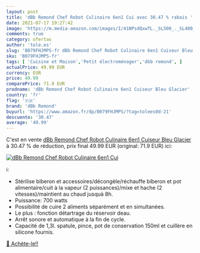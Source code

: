 ```yaml
---
layout: post
title: 'dBb Remond Chef Robot Culinaire 6en1 Cui avec 30.47 % rabais '
date: 2021-07-17 19:27:42
image: 'https://m.media-amazon.com/images/I/41NPsdQxwTL._SL500_._SL400_.jpg'
comments: true
category: ofertas
author: 'tole.es'
slug: 'B079FHJMPS-fr dBb Remond Chef Robot Culinaire 6en1 Cuiseur Bleu Glacier'
sku: 'B079FHJMPS-fr'
tags: [ 'Cuisine et Maison','Petit électroménager','dbb remond', ]
actualPrice: 49.99 EUR
currency: EUR
price: 49.99
comparePrice: 71.9 EUR
prodname: 'dBb Remond Chef Robot Culinaire 6en1 Cuiseur Bleu Glacier'
country: 'fr'
flag: '🇫🇷'
brand: 'dBb Remond'
buyurl: 'https://www.amazon.fr/dp/B079FHJMPS/?tag=tolees0d-21'
descuento: '30.47'
average: '49.99'
---
```


C'est en vente [dBb Remond Chef Robot Culinaire 6en1 Cuiseur Bleu Glacier](https://www.amazon.fr/dp/B079FHJMPS/?tag=tolees0d-21)  à  30.47 % de réduction, prix final  49.99 EUR (original: 71.9 EUR) ici:

[![dBb Remond Chef Robot Culinaire 6en1 Cui](https://m.media-amazon.com/images/I/41NPsdQxwTL._SL500_._SL400_.jpg)](https://www.amazon.fr/dp/B079FHJMPS/?tag=tolees0d-21)

ℹ️:

- Stérilise biberon et accessoires/décongèle/réchauffe biberon et pot alimentaire/cuit à la vapeur (2 puissances)/mixe et hache (2 vitesses)/maintient au chaud jusquà 8h.
- Puissance: 700 watts
- Possibilité de cuire 2 aliments séparément et en simultanées.
- Le plus : fonction détartrage du réservoir deau.
- Arrêt sonore et automatique à la fin de cycle.
- Capacité de 1,3l. spatule, pince, pot de conservation 150ml et cuillère en silicone fournis.

[🛒 Achète-le!!](https://www.amazon.fr/dp/B079FHJMPS/?tag=tolees0d-21)
